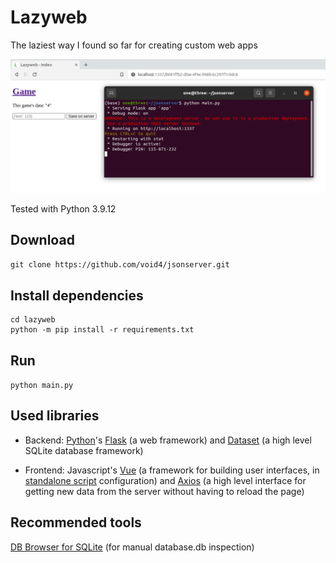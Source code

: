 # Lazyweb

The laziest way I found so far for creating custom web apps

![image preview](preview.png)

Tested with Python 3.9.12

## Download

```git clone https://github.com/void4/jsonserver.git```

## Install dependencies

```
cd lazyweb
python -m pip install -r requirements.txt
```

## Run

```python main.py```

## Used libraries

- Backend: [Python](https://www.python.org/)'s [Flask](https://flask.palletsprojects.com/en/2.2.x/quickstart/) (a web framework) and [Dataset](https://dataset.readthedocs.io/) (a high level SQLite database framework)

- Frontend: Javascript's [Vue](https://vuejs.org/guide/extras/ways-of-using-vue.html) (a framework for building user interfaces, in [standalone script](https://vuejs.org/guide/extras/ways-of-using-vue.html) configuration) and [Axios](https://github.com/axios/axios) (a high level interface for getting new data from the server without having to reload the page)

## Recommended tools

[DB Browser for SQLite](https://sqlitebrowser.org/) (for manual database.db inspection)
